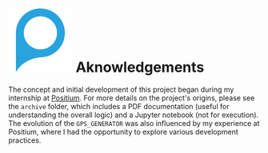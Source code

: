 # ![Positium](img/positium.png) Aknowledgements

The concept and initial development of this project began during my internship at [Positium](https://positium.com/). For more details on the project's origins, please see the `archive` folder, which includes a PDF documentation (useful for understanding the overall logic) and a Jupyter notebook (not for execution). The evolution of the `GPS_GENERATOR` was also influenced by my experience at Positium, where I had the opportunity to explore various development practices.